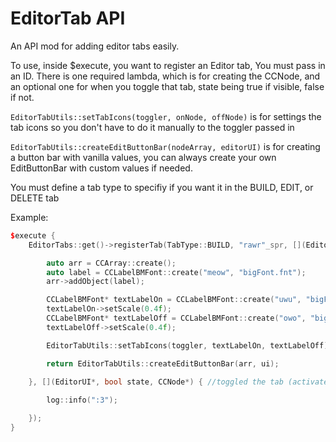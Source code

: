 # EditorTab API

An API mod for adding editor tabs easily. 

To use, inside $execute, you want to register an Editor tab, You must pass in an ID. There is one required lambda, which is for creating the CCNode, and an optional one for when you toggle that tab, state being true if visible, false if not. 

`EditorTabUtils::setTabIcons(toggler, onNode, offNode)` is for settings the tab icons so you don't have to do it manually to the toggler passed in

`EditorTabUtils::createEditButtonBar(nodeArray, editorUI)` is for creating a button bar with vanilla values, you can always create your own EditButtonBar with custom values if needed.

You must define a tab type to specifiy if you want it in the BUILD, EDIT, or DELETE tab

Example:

```c++
$execute {
    EditorTabs::get()->registerTab(TabType::BUILD, "rawr"_spr, [](EditorUI* ui, CCMenuItemToggler* toggler) -> CCNode* { //create

        auto arr = CCArray::create();
        auto label = CCLabelBMFont::create("meow", "bigFont.fnt");
        arr->addObject(label);

        CCLabelBMFont* textLabelOn = CCLabelBMFont::create("uwu", "bigFont.fnt");
        textLabelOn->setScale(0.4f);
        CCLabelBMFont* textLabelOff = CCLabelBMFont::create("owo", "bigFont.fnt");
        textLabelOff->setScale(0.4f);

        EditorTabUtils::setTabIcons(toggler, textLabelOn, textLabelOff);

        return EditorTabUtils::createEditButtonBar(arr, ui);
        
    }, [](EditorUI*, bool state, CCNode*) { //toggled the tab (activates on every tab click)

        log::info(":3");

    });
}
```